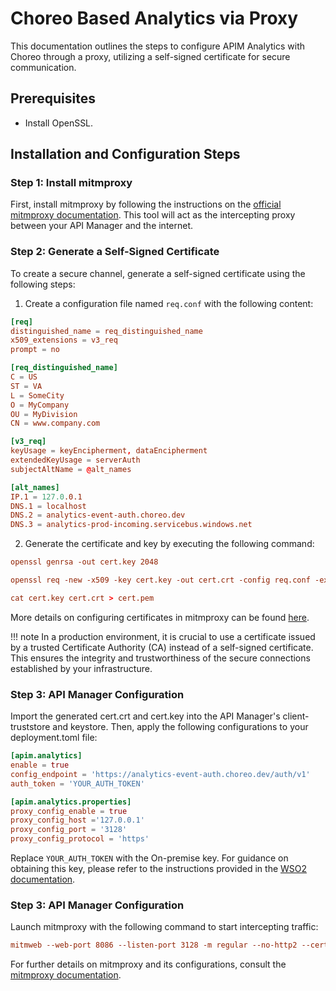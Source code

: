 # Choreo Based Analytics via Proxy

   This documentation outlines the steps to configure APIM Analytics with Choreo through a proxy, utilizing a self-signed certificate for secure communication.

## Prerequisites

   - Install OpenSSL.

## Installation and Configuration Steps

### Step 1: Install mitmproxy

   First, install mitmproxy by following the instructions on the [official mitmproxy documentation](https://docs.mitmproxy.org/stable/overview-installation/). This tool will act as the intercepting proxy between your API Manager and the internet.

### Step 2: Generate a Self-Signed Certificate

   To create a secure channel, generate a self-signed certificate using the following steps:

   1. Create a configuration file named `req.conf` with the following content:

   ```toml
   [req]
   distinguished_name = req_distinguished_name
   x509_extensions = v3_req
   prompt = no

   [req_distinguished_name]
   C = US
   ST = VA
   L = SomeCity
   O = MyCompany
   OU = MyDivision
   CN = www.company.com

   [v3_req]
   keyUsage = keyEncipherment, dataEncipherment
   extendedKeyUsage = serverAuth
   subjectAltName = @alt_names

   [alt_names]
   IP.1 = 127.0.0.1
   DNS.1 = localhost
   DNS.2 = analytics-event-auth.choreo.dev
   DNS.3 = analytics-prod-incoming.servicebus.windows.net
   ```

   2. Generate the certificate and key by executing the following command:

   ```conf
   openssl genrsa -out cert.key 2048

   openssl req -new -x509 -key cert.key -out cert.crt -config req.conf -extensions 'v3_req'

   cat cert.key cert.crt > cert.pem
   ```

   More details on configuring certificates in mitmproxy can be found [here](https://docs.mitmproxy.org/stable/concepts-certificates/).

!!! note
    In a production environment, it is crucial to use a certificate issued by a trusted Certificate Authority (CA) instead of a self-signed certificate. This ensures the integrity and trustworthiness of the secure connections established by your infrastructure.

### Step 3: API Manager Configuration

   Import the generated cert.crt and cert.key into the API Manager's client-truststore and keystore. Then, apply the following configurations to your deployment.toml file:

   ```toml
   [apim.analytics]
   enable = true
   config_endpoint = 'https://analytics-event-auth.choreo.dev/auth/v1'
   auth_token = 'YOUR_AUTH_TOKEN'

   [apim.analytics.properties]
   proxy_config_enable = true
   proxy_config_host ='127.0.0.1'
   proxy_config_port = '3128'
   proxy_config_protocol = 'https'
   ```

   Replace `YOUR_AUTH_TOKEN` with the On-premise key. For guidance on obtaining this key, please refer to the instructions provided in the [WSO2 documentation](https://apim.docs.wso2.com/en/latest/monitoring/api-analytics/choreo-analytics/getting-started-guide/#step-2-register-your-environment).

### Step 3: API Manager Configuration

   Launch mitmproxy with the following command to start intercepting traffic:

   ```conf
   mitmweb --web-port 8086 --listen-port 3128 -m regular --no-http2 --certs cert.pem
   ```

   For further details on mitmproxy and its configurations, consult the [mitmproxy documentation](https://docs.mitmproxy.org/stable/overview-installation/).
